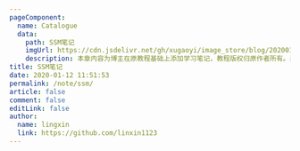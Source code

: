 ```yaml
---
pageComponent: 
  name: Catalogue
  data: 
    path: SSM笔记
    imgUrl: https://cdn.jsdelivr.net/gh/xugaoyi/image_store/blog/20200112120340.png
    description: 本章内容为博主在原教程基础上添加学习笔记，教程版权归原作者所有。来源：<a href='https://wangdoc.com/javascript/' target='_blank'>JavaScript教程</a>
title: SSM笔记
date: 2020-01-12 11:51:53
permalink: /note/ssm/
article: false
comment: false
editLink: false
author: 
  name: lingxin
  link: https://github.com/linxin1123
---
```

